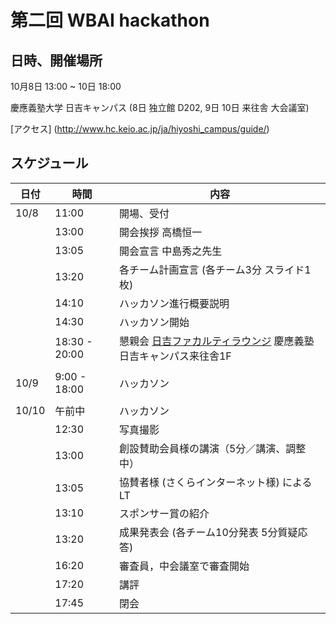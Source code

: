 # 第二回 WBAI hackathon

## 日時、開催場所
10月8日 13:00 ~ 10日 18:00

慶應義塾大学 日吉キャンパス (8日 独立館 D202, 9日 10日 来往舎 大会議室)

[アクセス] (http://www.hc.keio.ac.jp/ja/hiyoshi_campus/guide/)

## スケジュール

| 日付 | 時間 | 内容 |
| --- | --- | --- |
| 10/8 | 11:00 | 開場、受付 |
| | 13:00 | 開会挨拶 高橋恒一 |
| | 13:05 | 開会宣言 中島秀之先生 |
| | 13:20 | 各チーム計画宣言 (各チーム3分 スライド1枚) |
| | 14:10 | ハッカソン進行概要説明 |
| | 14:30 | ハッカソン開始 |
| | 18:30 - 20:00 | 懇親会 [日吉ファカルティラウンジ](http://hiyoshi-facultylounge.jp/) 慶應義塾日吉キャンパス来往舎1F |
| | | |
| 10/9 | 9:00 - 18:00 | ハッカソン |
| | | |
| 10/10 | 午前中 | ハッカソン |
| | 12:30 | 写真撮影 |
| | 13:00 | 創設賛助会員様の講演（5分／講演、調整中） |
| | 13:05 | 協賛者様 (さくらインターネット様) によるLT |
| | 13:10 | スポンサー賞の紹介 |
| | 13:20 | 成果発表会 (各チーム10分発表 5分質疑応答) |
| | 16:20 | 審査員，中会議室で審査開始 |
| | 17:20 | 講評 |
| | 17:45 | 閉会 |
